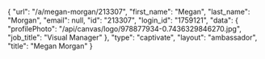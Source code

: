 {
    "url": "\/a\/megan-morgan\/213307",
    "first_name": "Megan",
    "last_name": "Morgan",
    "email": null,
    "id": "213307",
    "login_id": "1759121",
    "data": {
        "profilePhoto": "\/api\/canvas\/logo\/978877934-0.7436329846270.jpg",
        "job_title": "Visual Manager"
    },
    "type": "captivate",
    "layout": "ambassador",
    "title": "Megan Morgan"
}